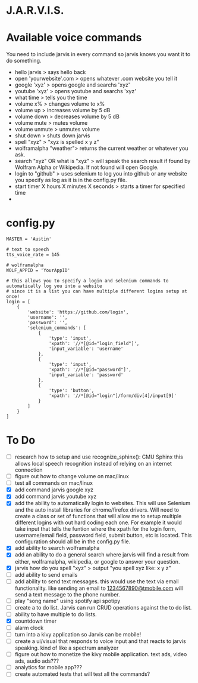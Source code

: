 # J.A.R.V.I.S.

# Available voice commands
You need to include jarvis in every command so jarvis knows you want it to do something.

- hello jarvis > says hello back
- open 'yourwebsite'.com > opens whatever .com website you tell it
- google 'xyz' > opens google and searchs 'xyz'
- youtube 'xyz' > opens youtube and searchs 'xyz'
- what time > tells you the time
- volume x% > changes volume to x%
- volume up > increases volume by 5 dB
- volume down > decreases volume by 5 dB
- volume mute > mutes volume
- volume unmute > unmutes volume
- shut down > shuts down jarvis
- spell "xyz" > "xyz is spelled x y z"
- wolframalpha "weather"> returns the current weather or whatever you ask.
- search "xyz" OR what is "xyz" > will speak the search result if found by Wolfram Alpha or Wikipedia. If not found will open Google.
- login to "github" > uses selenium to log you into github or any website you specify as log as it is in the config.py file.
- start timer X hours X minutes X seconds > starts a timer for specified time
- 


# config.py
```
MASTER = 'Austin'

# text to speech
tts_voice_rate = 145

# wolframalpha
WOLF_APPID = 'YourAppID'

# this allows you to specify a login and selenium commands to automatically log you into a website
# since it is a list you can have multiple different logins setup at once!
login = [
    {
        'website': 'https://github.com/login',
        'username': '',
        'password': '',
        'selenium_commands': [
            {
                'type': 'input',
                'xpath': '//*[@id="login_field"]',
                'input_variable': 'username'
            },
            {
                'type': 'input',
                'xpath': '//*[@id="password"]',
                'input_variable': 'password'
            },
            {
                'type': 'button',
                'xpath': '//*[@id="login"]/form/div[4]/input[9]'
            }
        ]
    }
]
```


# To Do
- [ ] research how to setup and use recognize_sphinx(): CMU Sphinx this allows local speech recognition instead of relying on an internet connection
- [ ] figure out how to change volume on mac/linux
- [ ] test all commands on mac/linux
- [x] add command jarvis google xyz
- [x] add command jarvis youtube xyz
- [x] add the ability to automatically login to websites. This will use Selenium and the auto install libraries for chrome/firefox drivers. Will need to create a class or set of functions that will allow me to setup multiple different logins with out hard coding each one. For example it would take input that tells the funtion where the xpath for the login form, username/email field, password field, submit button, etc is located. This configuration should all be in the config.py file.
- [x] add ability to search wolframalpha
- [x] add an ability to do a general search where jarvis will find a result from either, wolframalpha, wikipedia, or google to answer your question.
- [x] jarvis how do you spell "xyz" > output "you spell xyz like: x y z"
- [ ] add ability to send emails
- [ ] add ability to send text messages. this would use the text via email functionality. like sending an email to 1234567890@tmobile.com will send a text message to the phone number.
- [ ] play "song name" using spotify api spotipy
- [ ] create a to do list. Jarvis can run CRUD operations against the to do list.
- [ ] ability to have multiple to do lists.
- [x] countdown timer
- [ ] alarm clock
- [ ] turn into a kivy application so Jarvis can be mobile!
- [ ] create a ui/visual that responds to voice input and that reacts to jarvis speaking. kind of like a spectrum analyzer
- [ ] figure out how to monetize the kivy mobile application. text ads, video ads, audio ads???
- [ ] analytics for mobile app???
- [ ] create automated tests that will test all the commands?